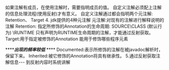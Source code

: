 如果注解有成员，在使用注解时，需要指明成员的值。
自定义注解必须配上注解的信息处理流程(使用反射)才有意义。
自定义注解通过都会指明两个元注解: Retention、 Target
4. jdk提供的4种元注解
元注解:对现有的注解进行解释说明的注解
Retention:
指定所修饰的Annotation的生命周期: SOURCE\CLASS (默认行为) \RUNTIME
只有声明为RUNTIME生命周期的注解，才能通过反射获取。
Target:用于指定被修饰的Annotation
能用于修饰哪些程序元素

*******出现的频率较低*** ****
Documented:表示所修饰的注解在被javadoc解析时，保留下来。
Inherited:被它修饰的Annotation将具有继承性。
5.通过反射获取注解信息--- 到反射内容时系统讲解
